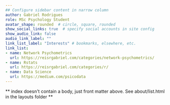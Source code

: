 ```yaml
---
## Configure sidebar content in narrow column
author: Gabriel Rodrigues
role: MSc Psychology Student
avatar_shape: rounded  # circle, square, rounded
show_social_links: true  # specify social accounts in site config
show_audio_link: false
audio_link_label: ""
link_list_label: "Interests" # bookmarks, elsewhere, etc.
link_list:
- name: Network Psychometrics
  url: https://reisrgabriel.com/categories/network-psychometrics/
- name: Rstats
  url: https://reisrgabriel.com/categories/r/
- name: Data Science
  url: https://medium.com/psicodata
---
```


** index doesn't contain a body, just front matter above.
See about/list.html in the layouts folder **
